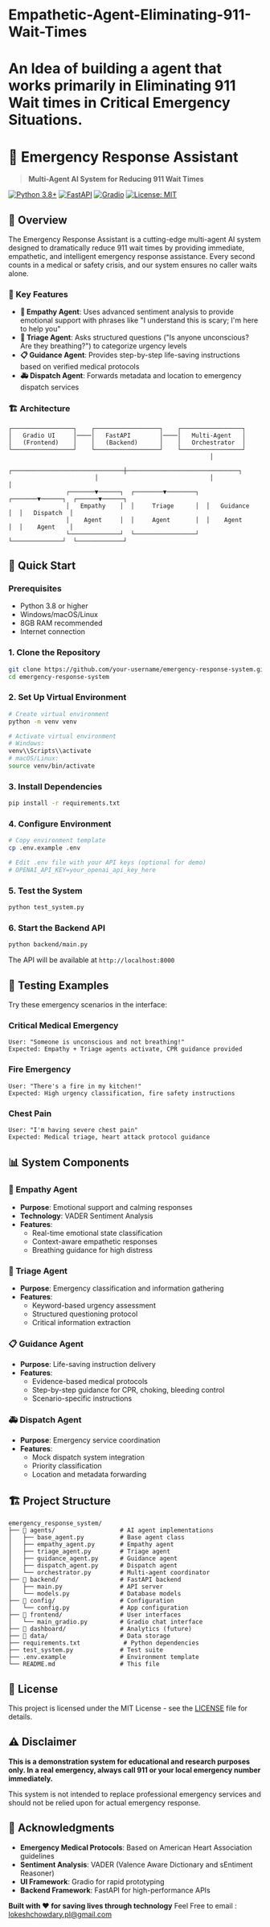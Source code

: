 # Empathetic-Agent-Eliminating-911-Wait-Times
An Idea of building a agent that works primarily in Eliminating 911 Wait times in Critical Emergency Situations.
=======
# 🚨 Emergency Response Assistant

> **Multi-Agent AI System for Reducing 911 Wait Times**

[![Python 3.8+](https://img.shields.io/badge/python-3.8+-blue.svg)](https://www.python.org/downloads/)
[![FastAPI](https://img.shields.io/badge/FastAPI-0.104.1-green.svg)](https://fastapi.tiangolo.com/)
[![Gradio](https://img.shields.io/badge/Gradio-4.7.1-orange.svg)](https://gradio.app/)
[![License: MIT](https://img.shields.io/badge/License-MIT-yellow.svg)](https://opensource.org/licenses/MIT)

## 🌟 Overview

The Emergency Response Assistant is a cutting-edge multi-agent AI system designed to dramatically reduce 911 wait times by providing immediate, empathetic, and intelligent emergency response assistance. Every second counts in a medical or safety crisis, and our system ensures no caller waits alone.

### 🎯 Key Features

- **🤝 Empathy Agent**: Uses advanced sentiment analysis to provide emotional support with phrases like "I understand this is scary; I'm here to help you"
- **🏥 Triage Agent**: Asks structured questions ("Is anyone unconscious? Are they breathing?") to categorize urgency levels
- **📋 Guidance Agent**: Provides step-by-step life-saving instructions based on verified medical protocols
- **🚑 Dispatch Agent**: Forwards metadata and location to emergency dispatch services

### 🏗️ Architecture

```
┌─────────────────┐    ┌──────────────────┐    ┌─────────────────┐
│   Gradio UI     │────│   FastAPI        │────│   Multi-Agent   │
│   (Frontend)    │    │   (Backend)      │    │   Orchestrator  │
└─────────────────┘    └──────────────────┘    └─────────────────┘
                                                        │
                        ┌───────────────────────────────┼───────────────────────────────┐
                        │                               │                               │
                ┌───────▼──────┐  ┌────────▼────────┐  ┌───────▼──────┐  ┌──────▼──────┐
                │   Empathy    │  │     Triage      │  │   Guidance   │  │   Dispatch  │
                │    Agent     │  │     Agent       │  │    Agent     │  │    Agent    │
                └──────────────┘  └─────────────────┘  └──────────────┘  └─────────────┘
```

## 🚀 Quick Start

### Prerequisites

- Python 3.8 or higher
- Windows/macOS/Linux
- 8GB RAM recommended
- Internet connection

### 1. Clone the Repository

```bash
git clone https://github.com/your-username/emergency-response-system.git
cd emergency-response-system
```

### 2. Set Up Virtual Environment

```bash
# Create virtual environment
python -m venv venv

# Activate virtual environment
# Windows:
venv\\Scripts\\activate
# macOS/Linux:
source venv/bin/activate
```

### 3. Install Dependencies

```bash
pip install -r requirements.txt
```

### 4. Configure Environment

```bash
# Copy environment template
cp .env.example .env

# Edit .env file with your API keys (optional for demo)
# OPENAI_API_KEY=your_openai_api_key_here
```

### 5. Test the System

```bash
python test_system.py
```

### 6. Start the Backend API

```bash
python backend/main.py
```

The API will be available at `http://localhost:8000`



## 🧪 Testing Examples

Try these emergency scenarios in the interface:

### Critical Medical Emergency
```
User: "Someone is unconscious and not breathing!"
Expected: Empathy + Triage agents activate, CPR guidance provided
```

### Fire Emergency
```
User: "There's a fire in my kitchen!"
Expected: High urgency classification, fire safety instructions
```

### Chest Pain
```
User: "I'm having severe chest pain"
Expected: Medical triage, heart attack protocol guidance
```

## 📊 System Components

### 🤝 Empathy Agent
- **Purpose**: Emotional support and calming responses
- **Technology**: VADER Sentiment Analysis
- **Features**: 
  - Real-time emotional state classification
  - Context-aware empathetic responses
  - Breathing guidance for high distress

### 🏥 Triage Agent
- **Purpose**: Emergency classification and information gathering
- **Features**:
  - Keyword-based urgency assessment
  - Structured questioning protocol
  - Critical information extraction

### 📋 Guidance Agent
- **Purpose**: Life-saving instruction delivery
- **Features**:
  - Evidence-based medical protocols
  - Step-by-step guidance for CPR, choking, bleeding control
  - Scenario-specific instructions

### 🚑 Dispatch Agent
- **Purpose**: Emergency service coordination
- **Features**:
  - Mock dispatch system integration
  - Priority classification
  - Location and metadata forwarding


## 🏗️ Project Structure

```
emergency_response_system/
├── 📁 agents/                  # AI agent implementations
│   ├── base_agent.py          # Base agent class
│   ├── empathy_agent.py       # Empathy agent
│   ├── triage_agent.py        # Triage agent
│   ├── guidance_agent.py      # Guidance agent
│   ├── dispatch_agent.py      # Dispatch agent
│   └── orchestrator.py        # Multi-agent coordinator
├── 📁 backend/                 # FastAPI backend
│   ├── main.py                # API server
│   └── models.py              # Database models
├── 📁 config/                  # Configuration
│   └── config.py              # App configuration
├── 📁 frontend/                # User interfaces
│   └── main_gradio.py         # Gradio chat interface
├── 📁 dashboard/               # Analytics (future)
├── 📁 data/                    # Data storage
├── requirements.txt            # Python dependencies
├── test_system.py             # Test suite
├── .env.example               # Environment template
└── README.md                  # This file
```

## 📄 License

This project is licensed under the MIT License - see the [LICENSE](LICENSE) file for details.

## ⚠️ Disclaimer

**This is a demonstration system for educational and research purposes only. In a real emergency, always call 911 or your local emergency number immediately.**

This system is not intended to replace professional emergency services and should not be relied upon for actual emergency response.

## 🙏 Acknowledgments

- **Emergency Medical Protocols**: Based on American Heart Association guidelines
- **Sentiment Analysis**: VADER (Valence Aware Dictionary and sEntiment Reasoner)
- **UI Framework**: Gradio for rapid prototyping
- **Backend Framework**: FastAPI for high-performance APIs


**Built with ❤️ for saving lives through technology**
Feel Free to email : lokeshchowdary.pl@gmail.com
